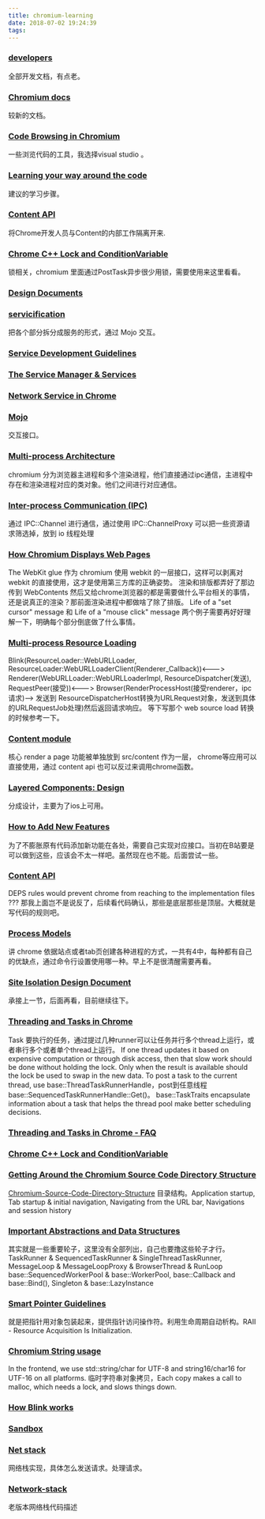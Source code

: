 ```yaml
---
title: chromium-learning
date: 2018-07-02 19:24:39
tags:
---
```


### [developers](https://www.chromium.org/developers)
全部开发文档，有点老。


### [Chromium docs](https://chromium.googlesource.com/chromium/src/+/master/docs/README.md)
较新的文档。

### [Code Browsing in Chromium](https://www.chromium.org/developers/code-browsing-in-chromium)
一些浏览代码的工具，我选择visual studio 。


### [Learning your way around the code](https://www.chromium.org/developers/learning-your-way-around-the-code)
建议的学习步骤。


### [Content API](https://www.chromium.org/developers/content-module/content-api)
将Chrome开发人员与Content的内部工作隔离开来.


### [Chrome C++ Lock and ConditionVariable](https://www.chromium.org/developers/lock-and-condition-variable)
锁相关，chromium 里面通过PostTask异步很少用锁，需要使用来这里看看。


### [Design Documents](https://www.chromium.org/developers/design-documents)


### [servicification](https://www.chromium.org/servicification)
把各个部分拆分成服务的形式，通过 Mojo 交互。


### [Service Development Guidelines](https://chromium.googlesource.com/chromium/src/+/master/services)


### [The Service Manager & Services](https://chromium.googlesource.com/chromium/src/+/master/services/service_manager/README.md)


### [Network Service in Chrome](https://docs.google.com/document/d/1wAHLw9h7gGuqJNCgG1mP1BmLtCGfZ2pys-PdZQ1vg7M/edit#)


### [Mojo](https://chromium.googlesource.com/chromium/src/+/master/mojo/README.md)
交互接口。


### [Multi-process Architecture](https://www.chromium.org/developers/design-documents/multi-process-architecture)
chromium 分为浏览器主进程和多个渲染进程，他们直接通过ipc通信，主进程中存在和渲染进程对应的类对象。他们之间进行对应通信。


### [Inter-process Communication (IPC)](https://www.chromium.org/developers/design-documents/inter-process-communication)
通过 IPC::Channel 进行通信，通过使用 IPC::ChannelProxy 可以把一些资源请求筛选掉，放到 io 线程处理


### [How Chromium Displays Web Pages](https://www.chromium.org/developers/design-documents/displaying-a-web-page-in-chrome)
The WebKit glue 作为 chromium 使用 webkit 的一层接口，这样可以剥离对 webkit 的直接使用，这才是使用第三方库的正确姿势。
渲染和排版都弄好了那边传到 WebContents 然后又给chrome浏览器的都是需要做什么平台相关的事情，还是说真正的渲染？那前面渲染进程中都做啥了除了排版。
Life of a "set cursor" message 和 Life of a "mouse click" message 两个例子需要再好好理解一下，明确每个部分倒底做了什么事情。


### [Multi-process Resource Loading](https://www.chromium.org/developers/design-documents/multi-process-resource-loading)
Blink(ResourceLoader::WebURLLoader, ResourceLoader:WebURLLoaderClient(Renderer_Callback))<--->
Renderer(WebURLLoader::WebURLLoaderImpl, ResourceDispatcher(发送), RequestPeer(接受))<--->
Browser(RenderProcessHost(接受renderer，ipc请求)——> 发送到 ResourceDispatcherHost转换为URLRequest对象，发送到具体的URLRequestJob处理)然后返回请求响应。
等下写那个 web source load 转换的时候参考一下。


### [Content module](https://www.chromium.org/developers/content-module)
核心 render a page 功能被单独放到 src/content 作为一层， chrome等应用可以直接使用，通过 content api 也可以反过来调用chrome函数。


### [Layered Components: Design](https://www.chromium.org/developers/design-documents/layered-components-design)
分成设计，主要为了ios上可用。


### [How to Add New Features](https://www.chromium.org/developers/design-documents/multi-process-architecture/how-to-add-new-features)
为了不膨胀原有代码添加新功能在各处，需要自己实现对应接口。当初在B站要是可以做到这些，应该会不太一样吧。虽然现在也不能。后面尝试一些。


### [Content API](https://www.chromium.org/developers/content-module/content-api)
DEPS rules would prevent chrome from reaching to the implementation files ??? 那我上面岂不是说反了，后续看代码确认，那些是底层那些是顶层。大概就是写代码的规则吧。



### [Process Models](https://www.chromium.org/developers/design-documents/process-models)
讲 chrome 依据站点或者tab页创建各种进程的方式，一共有4中，每种都有自己的优缺点，通过命令行设置使用哪一种。早上不是很清醒需要再看。


### [Site Isolation Design Document](https://www.chromium.org/developers/design-documents/site-isolation)
承接上一节，后面再看，目前继续往下。


### [Threading and Tasks in Chrome](https://chromium.googlesource.com/chromium/src/+/master/docs/threading_and_tasks.md)
Task 要执行的任务，通过提过几种runner可以让任务并行多个thread上运行，或者串行多个或者单个thread上运行。
If one thread updates it based on expensive computation or through disk access, then that slow work should be done without holding the lock. 
Only when the result is available should the lock be used to swap in the new data. 
To post a task to the current thread, use base::ThreadTaskRunnerHandle，post到任意线程 base::SequencedTaskRunnerHandle::Get()。
base::TaskTraits encapsulate information about a task that helps the thread pool make better scheduling decisions.


### [Threading and Tasks in Chrome - FAQ](https://chromium.googlesource.com/chromium/src/+/master/docs/threading_and_tasks_faq.md)


### [Chrome C++ Lock and ConditionVariable](https://www.chromium.org/developers/lock-and-condition-variable)


### [Getting Around the Chromium Source Code Directory Structure](https://www.chromium.org/developers/how-tos/getting-around-the-chrome-source-code)
[Chromium-Source-Code-Directory-Structure](https://israel-liu.github.io/2018/06/12/Chromium-Source-Code-Directory-Structure/)
目录结构。Application startup, Tab startup & initial navigation, Navigating from the URL bar, Navigations and session history


### [Important Abstractions and Data Structures](https://www.chromium.org/developers/coding-style/important-abstractions-and-data-structures)
其实就是一些重要轮子，这里没有全部列出，自己也要撸这些轮子才行。
TaskRunner & SequencedTaskRunner & SingleThreadTaskRunner, MessageLoop & MessageLoopProxy & BrowserThread & RunLoop
base::SequencedWorkerPool & base::WorkerPool, base::Callback and base::Bind(), Singleton & base::LazyInstance


### [Smart Pointer Guidelines](https://www.chromium.org/developers/smart-pointer-guidelines)
就是把指针用对象包装起来，提供指针访问操作符。利用生命周期自动析构。RAII - Resource Acquisition Is Initialization.


### [Chromium String usage](https://www.chromium.org/developers/chromium-string-usage)
In the frontend, we use std::string/char for UTF-8 and string16/char16 for UTF-16 on all platforms. 
临时字符串对象拷贝，Each copy makes a call to malloc, which needs a lock, and slows things down. 


### [How Blink works](https://docs.google.com/document/d/1aitSOucL0VHZa9Z2vbRJSyAIsAz24kX8LFByQ5xQnUg/edit#heading=h.v5plba74lfde)


### [Sandbox](https://chromium.googlesource.com/chromium/src/+/master/docs/design/sandbox.md)


### [Net stack](https://chromium.googlesource.com/chromium/src/+/master/net/docs/life-of-a-url-request.md#life-of-a-urlrequest)
网络栈实现，具体怎么发送请求。处理请求。

### [Network-stack](https://www.chromium.org/developers/design-documents/network-stack)
老版本网络栈代码描述